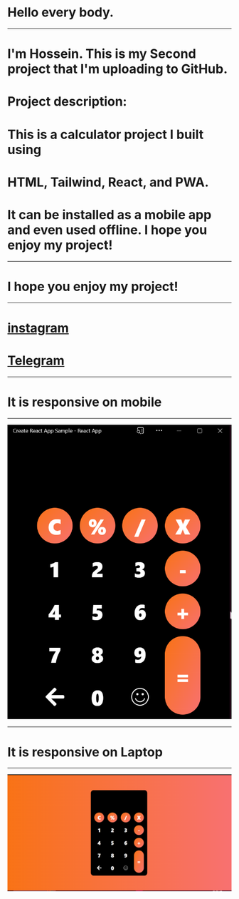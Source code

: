 # Hello every body.

 ***

# I'm Hossein. This is my Second project that I'm uploading to GitHub.
# Project description:
# This is a calculator project I built using
# HTML, Tailwind, React, and PWA. 
# It can be installed as a mobile app and even used offline. I hope you enjoy my project!

 ***
 # I hope you enjoy my project!

***


# [instagram](https://www.instagram.com/debugger._/)
#  [Telegram](https://t.me/Debugger0)

***


# It is responsive on mobile 
 ***
 ![](https://github.com/HosseinMolazem/calculator/blob/master/image/app.png)


***

# It is responsive on Laptop
 ***
 ![](https://github.com/HosseinMolazem/calculator/blob/master/image/projet.png)
